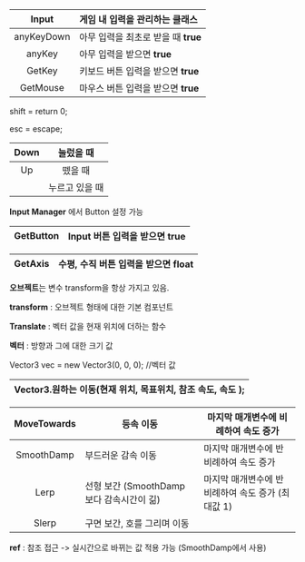 |   Input    | 게임 내 입력을 관리하는 클래스      |
| :--------: | :---------------------------------- |
| anyKeyDown | 아무 입력을 최초로 받을 때 **true** |
|   anyKey   | 아무 입력을 받으면 **true**         |
|   GetKey   | 키보드 버튼 입력을 받으면 **true**  |
|  GetMouse  | 마우스 버튼 입력을 받으면 **true**  |

shift = return 0;

esc = escape;

| Down |   눌렀을 때    |
| :--: | :------------: |
|  Up  |    뗐을 때     |
|      | 누르고 있을 때 |

**Input Manager** 에서 Button 설정 가능

| GetButton | Input 버튼 입력을 받으면 true |
| :-------: | ----------------------------- |

| GetAxis | 수평, 수직 버튼 입력을 받으면 float |
| :-----: | :---------------------------------- |

**오브젝트**는 변수 transform을 항상 가지고 있음.

**transform** : 오브젝트 형태에 대한 기본 컴포넌트

**Translate** : 벡터 값을 현재 위치에 더하는 함수

**벡터** : 방향과 그에 대한 크기 값

Vector3 vec = new Vector3(0, 0, 0); //벡터 값

| Vector3.원하는 이동(현재 위치, 목표위치, 참조 속도, 속도 ); |
| ----------------------------------------------------------- |

| MoveTowards | 등속 이동                                 | 마지막 매개변수에 비례하여 속도 증가              |
| :---------: | ----------------------------------------- | ------------------------------------------------- |
| SmoothDamp  | 부드러운 감속 이동                        | 마지막 매개변수에 반비례하여 속도 증가            |
|    Lerp     | 선형 보간 (SmoothDamp 보다 감속시간이 긺) | 마지막 매개변수에 반비례하여 속도 증가 (최대값 1) |
|    Slerp    | 구면 보간, 호를 그리며 이동               |                                                   |

**ref** : 참조 접근 -> 실시간으로 바뀌는 값 적용 가능 (SmoothDamp에서 사용)

